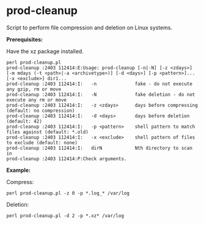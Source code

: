 # prod-cleanup
Script to perform file compression and deletion on Linux systems.

**Prerequisites:**

Have the xz package installed.

```
perl prod-cleanup.pl
prod-cleanup :2403 112414:E:Usage: prod-cleanup [-n|-N] [-z <zdays>] [-m mdays (-t <path>|-a <archivetype>)] [-d <days>] [-p <pattern>]... [-x <exclude>] dir1...
prod-cleanup :2403 112414:I:   -n              fake - do not execute any gzip, rm or move
prod-cleanup :2403 112414:I:   -N              fake deletion - do not execute any rm or move
prod-cleanup :2403 112414:I:   -z <zdays>      days before compressing (default: no compression)
prod-cleanup :2403 112414:I:   -d <days>       days before deletion (default: 42)
prod-cleanup :2403 112414:I:   -p <pattern>    shell pattern to match files against (default: *.old)
prod-cleanup :2403 112414:I:   -x <exclude>    shell pattern of files to exclude (default: none)
prod-cleanup :2403 112414:I:   dirN            Nth directory to scan in
prod-cleanup :2403 112414:P:Check arguments.
```
**Example:**

Compress:

```
perl prod-cleanup.pl -z 0 -p *.log_* /var/log
```

Deletion:

```
perl prod-cleanup.pl -d 2 -p *.xz* /var/log
```
